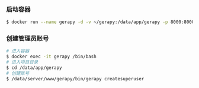 ### 启动容器
```bash
$ docker run --name gerapy -d -v ~/gerapy:/data/app/gerapy -p 8000:8000 uplemon/gerapy:0.9.2
```

### 创建管理员账号
```bash
# 进入容器
$ docker exec -it gerapy /bin/bash
# 进入项目目录
$ cd /data/app/gerapy
# 创建账号
$ /data/server/www/gerapy/bin/gerapy createsuperuser
```
